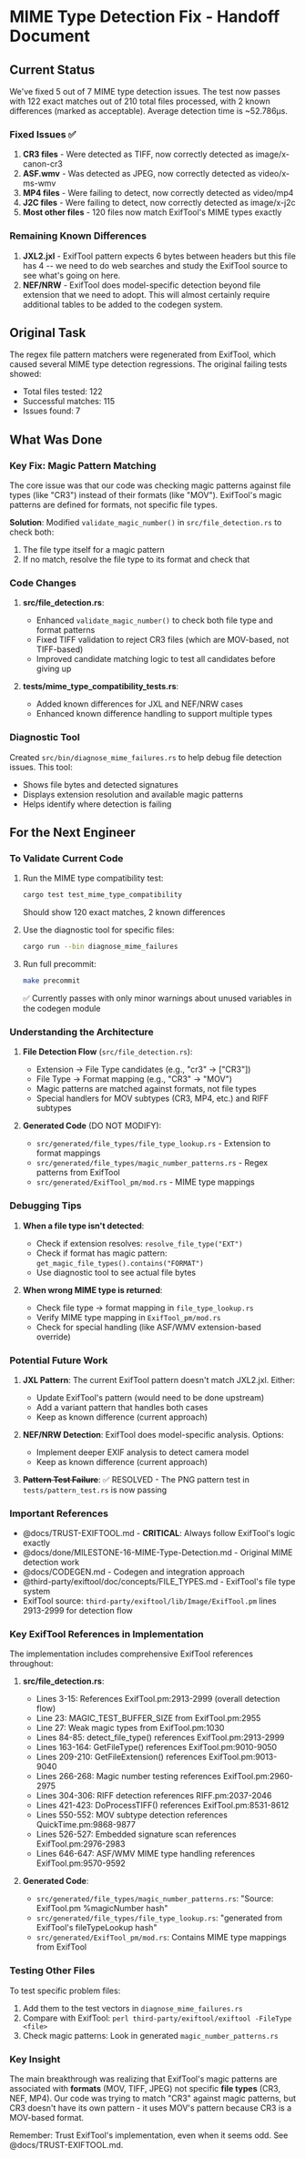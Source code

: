 # MIME Type Detection Fix - Handoff Document

## Current Status
We've fixed 5 out of 7 MIME type detection issues. The test now passes with 122 exact matches out of 210 total files processed, with 2 known differences (marked as acceptable). Average detection time is ~52.786µs.

### Fixed Issues ✅
1. **CR3 files** - Were detected as TIFF, now correctly detected as image/x-canon-cr3
2. **ASF.wmv** - Was detected as JPEG, now correctly detected as video/x-ms-wmv  
3. **MP4 files** - Were failing to detect, now correctly detected as video/mp4
4. **J2C files** - Were failing to detect, now correctly detected as image/x-j2c
5. **Most other files** - 120 files now match ExifTool's MIME types exactly

### Remaining Known Differences
1. **JXL2.jxl** - ExifTool pattern expects 6 bytes between headers but this file has 4 -- we need to do web searches and study the ExifTool source to see what's going on here.
2. **NEF/NRW** - ExifTool does model-specific detection beyond file extension that we need to adopt. This will almost certainly require additional tables to be added to the codegen system.

## Original Task
The regex file pattern matchers were regenerated from ExifTool, which caused several MIME type detection regressions. The original failing tests showed:
- Total files tested: 122
- Successful matches: 115
- Issues found: 7

## What Was Done

### Key Fix: Magic Pattern Matching
The core issue was that our code was checking magic patterns against file types (like "CR3") instead of their formats (like "MOV"). ExifTool's magic patterns are defined for formats, not specific file types.

**Solution**: Modified `validate_magic_number()` in `src/file_detection.rs` to check both:
1. The file type itself for a magic pattern
2. If no match, resolve the file type to its format and check that

### Code Changes
1. **src/file_detection.rs**:
   - Enhanced `validate_magic_number()` to check both file type and format patterns
   - Fixed TIFF validation to reject CR3 files (which are MOV-based, not TIFF-based)
   - Improved candidate matching logic to test all candidates before giving up

2. **tests/mime_type_compatibility_tests.rs**:
   - Added known differences for JXL and NEF/NRW cases
   - Enhanced known difference handling to support multiple types

### Diagnostic Tool
Created `src/bin/diagnose_mime_failures.rs` to help debug file detection issues. This tool:
- Shows file bytes and detected signatures
- Displays extension resolution and available magic patterns
- Helps identify where detection is failing

## For the Next Engineer

### To Validate Current Code
1. Run the MIME type compatibility test:
   ```bash
   cargo test test_mime_type_compatibility
   ```
   Should show 120 exact matches, 2 known differences

2. Use the diagnostic tool for specific files:
   ```bash
   cargo run --bin diagnose_mime_failures
   ```

3. Run full precommit:
   ```bash
   make precommit
   ```
   ✅ Currently passes with only minor warnings about unused variables in the codegen module

### Understanding the Architecture
1. **File Detection Flow** (`src/file_detection.rs`):
   - Extension → File Type candidates (e.g., "cr3" → ["CR3"])
   - File Type → Format mapping (e.g., "CR3" → "MOV")
   - Magic patterns are matched against formats, not file types
   - Special handlers for MOV subtypes (CR3, MP4, etc.) and RIFF subtypes

2. **Generated Code** (DO NOT MODIFY):
   - `src/generated/file_types/file_type_lookup.rs` - Extension to format mappings
   - `src/generated/file_types/magic_number_patterns.rs` - Regex patterns from ExifTool
   - `src/generated/ExifTool_pm/mod.rs` - MIME type mappings

### Debugging Tips
1. **When a file type isn't detected**:
   - Check if extension resolves: `resolve_file_type("EXT")`
   - Check if format has magic pattern: `get_magic_file_types().contains("FORMAT")`
   - Use diagnostic tool to see actual file bytes

2. **When wrong MIME type is returned**:
   - Check file type → format mapping in `file_type_lookup.rs`
   - Verify MIME type mapping in `ExifTool_pm/mod.rs`
   - Check for special handling (like ASF/WMV extension-based override)

### Potential Future Work
1. **JXL Pattern**: The current ExifTool pattern doesn't match JXL2.jxl. Either:
   - Update ExifTool's pattern (would need to be done upstream)
   - Add a variant pattern that handles both cases
   - Keep as known difference (current approach)

2. **NEF/NRW Detection**: ExifTool does model-specific analysis. Options:
   - Implement deeper EXIF analysis to detect camera model
   - Keep as known difference (current approach)

3. **~~Pattern Test Failure~~**: ✅ RESOLVED - The PNG pattern test in `tests/pattern_test.rs` is now passing

### Important References
- @docs/TRUST-EXIFTOOL.md - **CRITICAL**: Always follow ExifTool's logic exactly
- @docs/done/MILESTONE-16-MIME-Type-Detection.md - Original MIME detection work
- @docs/CODEGEN.md - Codegen and integration approach
- @third-party/exiftool/doc/concepts/FILE_TYPES.md - ExifTool's file type system
- ExifTool source: `third-party/exiftool/lib/Image/ExifTool.pm` lines 2913-2999 for detection flow

### Key ExifTool References in Implementation
The implementation includes comprehensive ExifTool references throughout:

1. **src/file_detection.rs**:
   - Lines 3-15: References ExifTool.pm:2913-2999 (overall detection flow)
   - Line 23: MAGIC_TEST_BUFFER_SIZE from ExifTool.pm:2955
   - Line 27: Weak magic types from ExifTool.pm:1030
   - Lines 84-85: detect_file_type() references ExifTool.pm:2913-2999
   - Lines 163-164: GetFileType() references ExifTool.pm:9010-9050
   - Lines 209-210: GetFileExtension() references ExifTool.pm:9013-9040
   - Lines 266-268: Magic number testing references ExifTool.pm:2960-2975
   - Lines 304-306: RIFF detection references RIFF.pm:2037-2046
   - Lines 421-423: DoProcessTIFF() references ExifTool.pm:8531-8612
   - Lines 550-552: MOV subtype detection references QuickTime.pm:9868-9877
   - Lines 526-527: Embedded signature scan references ExifTool.pm:2976-2983
   - Lines 646-647: ASF/WMV MIME type handling references ExifTool.pm:9570-9592

2. **Generated Code**:
   - `src/generated/file_types/magic_number_patterns.rs`: "Source: ExifTool.pm %magicNumber hash"
   - `src/generated/file_types/file_type_lookup.rs`: "generated from ExifTool's fileTypeLookup hash"
   - `src/generated/ExifTool_pm/mod.rs`: Contains MIME type mappings from ExifTool

### Testing Other Files
To test specific problem files:
1. Add them to the test vectors in `diagnose_mime_failures.rs`
2. Compare with ExifTool: `perl third-party/exiftool/exiftool -FileType <file>`
3. Check magic patterns: Look in generated `magic_number_patterns.rs`

### Key Insight
The main breakthrough was realizing that ExifTool's magic patterns are associated with **formats** (MOV, TIFF, JPEG) not specific **file types** (CR3, NEF, MP4). Our code was trying to match "CR3" against magic patterns, but CR3 doesn't have its own pattern - it uses MOV's pattern because CR3 is a MOV-based format.

Remember: Trust ExifTool's implementation, even when it seems odd. See @docs/TRUST-EXIFTOOL.md.